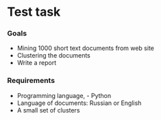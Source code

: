 # Test task



### Goals

- Mining 1000 short text documents from web site
- Clustering the documents
- Write a report

### Requirements

- Programming language, - Python
- Language of documents: Russian or English
- A small set of clusters